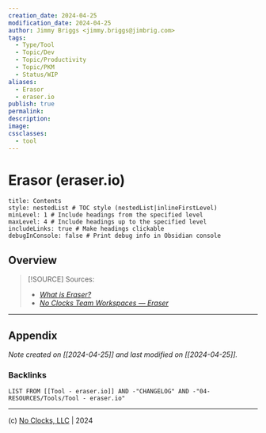 ```yaml
---
creation_date: 2024-04-25
modification_date: 2024-04-25
author: Jimmy Briggs <jimmy.briggs@jimbrig.com>
tags:
  - Type/Tool
  - Topic/Dev
  - Topic/Productivity
  - Topic/PKM
  - Status/WIP
aliases:
  - Erasor
  - eraser.io
publish: true
permalink:
description:
image:
cssclasses:
  - tool
---
```



# Erasor (eraser.io)

```table-of-contents
title: Contents 
style: nestedList # TOC style (nestedList|inlineFirstLevel)
minLevel: 1 # Include headings from the specified level
maxLevel: 4 # Include headings up to the specified level
includeLinks: true # Make headings clickable
debugInConsole: false # Print debug info in Obsidian console
```

## Overview

> [!SOURCE] Sources:
> - *[What is Eraser?](https://docs.eraser.io/docs/what-is-eraser)*
> - *[No Clocks Team Workspaces — Eraser](https://app.eraser.io/dashboard/all)*

***

## Appendix

*Note created on [[2024-04-25]] and last modified on [[2024-04-25]].*

### Backlinks

```dataview
LIST FROM [[Tool - eraser.io]] AND -"CHANGELOG" AND -"04-RESOURCES/Tools/Tool - eraser.io"
```

***

(c) [No Clocks, LLC](https://github.com/noclocks) | 2024